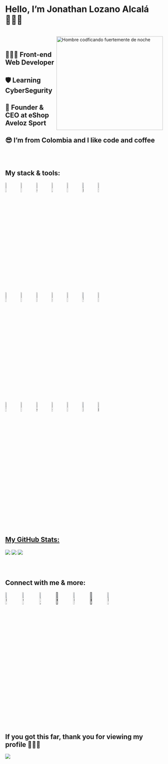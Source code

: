 <div>
  <h1>Hello, I’m Jonathan Lozano Alcalá 🙋🏻‍♂️</h1>
  <br>
  <div>
  <img align="right" height="300px" alt="Hombre codficando fuertemente de noche" width="340px" src="https://user-images.githubusercontent.com/89788120/167628634-549d2bdd-609e-4275-85af-1e1974da64ca.gif"/>
  <br>
  </div>
  <h2>👨🏻‍💻 Front-end Web Developer</h2>
  <h2>🛡 Learning CyberSegurity</h2>
  <h2>🛒 Founder & CEO at eShop Aveloz Sport</h2>
  <h2>😎 I’m from Colombia and I like code and coffee</h2>  
</div>
<br>
<br>
<div>
  <h2>My stack & tools:</h2>
  <p>
  <code><img width="9%" src="https://img.icons8.com/?size=100&id=108784&format=png&color=000000" alt=" Javascript "></code>
  <code><img width="9%" src="https://img.icons8.com/?size=100&id=20909&format=png&color=000000" alt=" HTML "></code>
  <code><img width="9%" src="https://img.icons8.com/?size=100&id=21278&format=png&color=000000" alt=" CSS "></code>
  <code><img width="9%" src="https://img.icons8.com/?size=100&id=71257&format=png&color=000000" alt=" Angular "></code>
  <code><img width="9%" src="https://img.icons8.com/?size=100&id=g9mmSxx3SwAI&format=png&color=000000" alt=" Bootstrap "></code>
  <code><img width="9%" src="https://img.icons8.com/?size=100&id=hsPbhkOH4FMe&format=png&color=000000" alt=" Node JS "></code>
  <code><img width="9%" src="https://img.icons8.com/?size=100&id=QSjnrUKYMnxO&format=png&color=000000" alt=" SQL "></code>
  <br>
  <code><img width="9%" src="https://img.icons8.com/?size=100&id=20906&format=png&color=000000" alt=" Terminal Git "></code>
  <code><img width="9%" src="https://img.icons8.com/?size=100&id=62856&format=png&color=000000" alt=" GitHub "></code>
  <code><img width="9%" src="https://img.icons8.com/?size=100&id=zfHRZ6i1Wg0U&format=png&color=000000" alt=" Figma "></code>
  <code><img width="9%" src="https://img.icons8.com/?size=100&id=pE97I4t7Il9M&format=png&color=000000" alt=" Google meet "></code>
  <code><img width="9%" src="https://img.icons8.com/?size=100&id=kikR2jIn6485&format=png&color=000000" alt=" Slack "></code>
  <code><img width="9%" src="https://img.icons8.com/?size=100&id=e57Y1CnsOasB&format=png&color=000000" alt=" Video Edit "></code>
  <code><img width="9%" src="https://img.icons8.com/?size=100&id=13677&format=png&color=000000" alt=" Photoshop "></code>  
  <br>
  <code><img width="9%" src="https://img.icons8.com/?size=100&id=9OGIyU8hrxW5&format=png&color=000000" alt=" Visual Studio Code "></code>
  <code><img width="9%" src="https://img.icons8.com/?size=100&id=6yIWVyFTE0no&format=png&color=000000" alt=" Google Sheets "></code>
  <code><img width="9%" src="https://img.icons8.com/?size=100&id=avtI03bQMwX3&format=png&color=000000" alt=" Google Analytics "></code>
  <code><img width="9%" src="https://img.icons8.com/?size=100&id=ui4CTPMMDCFh&format=png&color=000000" alt=" Google Ads "></code>
  <code><img width="9%" src="https://img.icons8.com/?size=100&id=PvvcWRWxRKSR&format=png&color=000000" alt=" meta Ads "></code>
  <code><img width="9%" src="https://img.icons8.com/?size=100&id=13611&format=png&color=000000" alt=" Pagos PayPal "></code>
  <code><img width="9%" src="https://img.icons8.com/?size=100&id=nTLVtpxsNPaz&format=png&color=000000" alt=" Mercadopago "></code>
  </p>
</div>
<br>
<br>
<div>
  <h2 align="left"><u>My GitHub Stats:</u></h2>
  <img align="center" src="https://github-readme-stats.vercel.app/api/top-langs/?username=JonathanLozanoA&layout=compact&theme=github_dark&langs_count=10&exclude_repo=kasweb">
  <img align="center" src="https://github-readme-stats.vercel.app/api?username=JonathanLozanoA&count_private=true&show_icons=trueline_height=21&theme=github_dark">	
  <img align="center" src="https://github-readme-streak-stats.herokuapp.com/?user=JonathanLozanoA&theme=holi-theme">
  </p>
</div>
<br>
<br>
<div>
  <h2>Connect with me & more:</h2>
  <p>
  <code><a href="https://www.linkedin.com/in/jonathan-lozano-alcal%C3%A1-775780281/"><img width="10%" src="https://img.icons8.com/?size=100&id=60ZV_wYC0BM2&format=png&color=000000" alt=" LinkedIn "/></a></code>
  <code><a href="https://dev.to/jonathanlozanoalcala"><img width="10%" src="https://img.icons8.com/?size=100&id=n98knU41v5Aq&format=png&color=000000" alt=" Comunidad DEV "/></a></code>
  <code><a href="https://www.instagram.com/jonathan.lozanoa/"><img width="10%" src="https://img.icons8.com/?size=100&id=80593&format=png&color=000000" alt=" Instagram "/></a></code>
  <code><a href=""><img width="10%" src="https://img.icons8.com/?size=100&id=80462&format=png&color=000000" alt=" GitHub pages "/></a></code>
  <code><a href="https://platzi.com/p/JonathanLozanoA/"><img width="10%" src="https://img.icons8.com/?size=100&id=FgMs84V9yrMV&format=png&color=000000" alt=" Platzi Academy "/></a></code>
  <code><a href=""><img width="10%" src="https://img.icons8.com/?size=100&id=OUPsEPLKIebZ&format=png&color=000000" alt=" HakerRank "/></a></code>
  <code><a href="https://ko-fi.com/jonathanlozanoa"><img width="10%" href="https://ko-fi.com/jonathanlozanoa" src="https://img.icons8.com/?size=100&id=iFKcwyDenGIe&format=png&color=000000"  alt=" ko-fi "/></a></code>
  </p>
</div>
<br>
<div>
  <h2>If you got this far, thank you for viewing my profile 👔🤝🏼</h2>
  <img src="https://profile-counter.glitch.me/JonathanLozanoA/count.svg">

